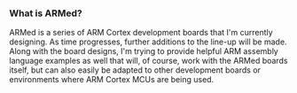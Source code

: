 ### What is ARMed?
ARMed is a series of ARM Cortex development boards that I'm currently designing. As time progresses, further additions to the line-up will be made. Along with the board designs, I'm trying to provide helpful ARM assembly language examples as well that will, of course, work with the ARMed boards itself, but can also easily be adapted to other development boards or environments where ARM Cortex MCUs are being used.
